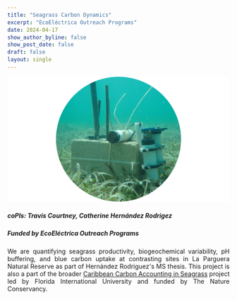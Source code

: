 ```yaml
---
title: "Seagrass Carbon Dynamics"
excerpt: "EcoEléctrica Outreach Programs"
date: 2024-04-17
show_author_byline: false
show_post_date: false
draft: false
layout: single
---
```


<div style="text-align: center;">
<img src="featured-hex.png" width="600"> 
</div>

<div style="text-align: justify;">

##### coPIs: Travis Courtney, Catherine Hernández Rodrigez
##### Funded by EcoEléctrica Outreach Programs

We are quantifying seagrass productivity, biogeochemical variability, pH buffering, and blue carbon uptake at contrasting sites in La Parguera Natural Reserve as part of Hernández Rodriguez's MS thesis. This project is also a part of the broader [Caribbean Carbon Accounting in Seagrass](https://seagrass.fiu.edu/caricas.htm) project led by Florida International University and funded by The Nature Conservancy.

</div>